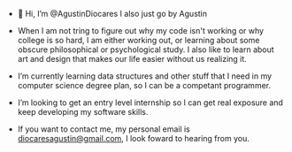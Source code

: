 - 👋 Hi, I’m @AgustinDiocares I also just go by Agustin

- When I am not tring to figure out why my code isn't working or why college is so hard,
  I am either working out, or learning about some obscure philosophical or psychological study. I also like to 
  learn about art and design that makes our life easier without us realizing it.
  
- I’m currently learning data structures and other stuff that I need in my computer science degree
  plan, so I can be a competant programmer.

- I’m looking to get an entry level internship so I can get real exposure and keep developing my software skills.

- If you want to contact me, my personal email is diocaresagustin@gmail.com, I look foward to hearing from you.

